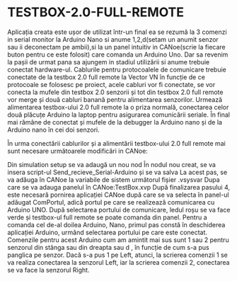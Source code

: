# TESTBOX-2.0-FULL-REMOTE
Aplicația creata este ușor de utilizat într-un final ea se rezumă la 3 comenzi in serial monitor la Arduino Nano si anume 1,2,d(setam un anumit senzor sau ii deconectam pe ambii),si la un panel intuitiv in CANoe(scrie la fiecare buton pentru ce este folosit) care comanda un Arduino Uno.
Dar sa revenim la pașii de urmat pana sa ajungem in stadiul utilizării si anume trebuie conectat hardware-ul. 
Cablurile pentru protocoalele de comunicare trebuie conectate de la testbox 2.0 full remote la Vector VN în funcție de ce protocoale se folosesc pe proiect, acele cabluri vor fi conectate, 
se vor conecta la mufele din testbox 2.0 senzorii și tot din testbox 2.0 full remote vor merge și două cabluri banană pentru alimentarea senzorilor.
Urmează alimentarea testbox-ului 2.0 full remote la o priza normală, conectarea celor două plăcuțe Arduino la laptop pentru asigurarea comunicării seriale.
În final mai rămâne de conectat și mufele de la debugger la Arduino nano și de la Arduino nano în cei doi senzori.

În urma conectării cablurilor și a alimentării testbox-ului 2.0 full remote mai sunt necesare următoarele modificări in CANoe:

Din simulation setup se va adaugă un nou nod
În nodul nou creat, se va insera script-ul Send_recieve_Serial-Arduino și se va salva
La acest pas, se va adăuga în CANoe la variabile de sistem următorul fișier .vsysvar
Dupa care se va adauga panelul în CANoe:TestBox.xvp
După finalizarea pasului 4, este necesară pornirea aplicației CANoe după care se va selecta în panel-ul adăugat ComPortul, adică portul pe care se realizează comunicarea cu Arduino UNO. 
După selectarea portului de comunicare, ledul roșu se va face verde și testbox-ul full remote se poate comanda din panel. Pentru a comanda cel de-al doilea Arduino, Nano, primul pas constă în deschiderea aplicației Arduino, urmând selectarea portului pe care este conectat.
Comenzile pentru acest Arduino cum am amintit mai sus sunt 1 sau 2 pentru senzorul din stânga sau din dreapta sau d , în funcție de cum s-a pus panglica pe senzor. 
Dacă s-a pus 1 pe Left, atunci, la scrierea comenzii 1 se va realiza conectarea la senzorul Left, iar la scrierea comenzii 2, conectarea se va face la senzorul Right.
 
